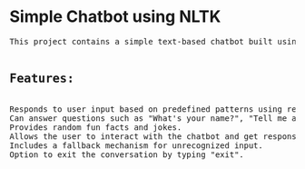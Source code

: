 # Simple Chatbot using NLTK
<pre>This project contains a simple text-based chatbot built using Python and the NLTK library. The chatbot can have basic conversations with users, respond to predefined questions, tell jokes, share fun facts, and assist with other basic queries.

<h2>Features:</h2>
Responds to user input based on predefined patterns using regular expressions.
Can answer questions such as "What's your name?", "Tell me a joke", "What is the weather like today?", etc.
Provides random fun facts and jokes.
Allows the user to interact with the chatbot and get responses.
Includes a fallback mechanism for unrecognized input.
Option to exit the conversation by typing "exit".
</pre>
